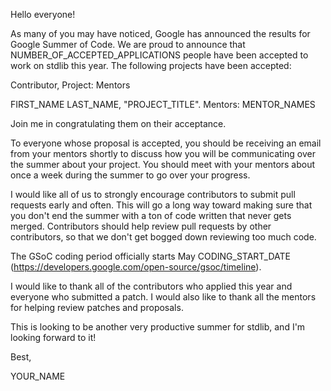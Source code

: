 Hello everyone!

As many of you may have noticed, Google has announced the results for Google Summer of Code. We are proud to announce that NUMBER_OF_ACCEPTED_APPLICATIONS people have been accepted to work on stdlib this year. The following projects have been accepted:

Contributor, Project: Mentors

FIRST_NAME LAST_NAME, "PROJECT_TITLE". Mentors: MENTOR_NAMES

Join me in congratulating them on their acceptance.

To everyone whose proposal is accepted, you should be receiving an email from your mentors shortly to discuss how you will be communicating over the summer about your project. You should meet with your mentors about once a week during the summer to go over your progress.

I would like all of us to strongly encourage contributors to submit pull requests early and often. This will go a long way toward making sure that you don't end the summer with a ton of code written that never gets merged. Contributors should help review pull requests by other contributors, so that we don't get bogged down reviewing too much code.

The GSoC coding period officially starts May CODING_START_DATE (https://developers.google.com/open-source/gsoc/timeline).

I would like to thank all of the contributors who applied this year and everyone who submitted a patch. I would also like to thank all the mentors for helping review patches and proposals.

This is looking to be another very productive summer for stdlib, and I'm looking forward to it!

Best,

YOUR_NAME
